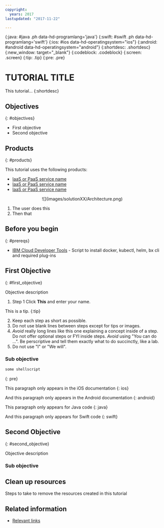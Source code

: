 ```yaml
---
copyright:
  years: 2017
lastupdated: "2017-11-22"

---
```


{:java: #java .ph data-hd-programlang='java'}
{:swift: #swift .ph data-hd-programlang='swift'}
{:ios: #ios data-hd-operatingsystem="ios"}
{:android: #android data-hd-operatingsystem="android"}
{:shortdesc: .shortdesc}
{:new_window: target="_blank"}
{:codeblock: .codeblock}
{:screen: .screen}
{:tip: .tip}
{:pre: .pre}

# TUTORIAL TITLE
This tutorial...
{:shortdesc}

## Objectives
{: #objectives}

* First objective
* Second objective

## Products
{: #products}

This tutorial uses the following products:
* [IaaS or PaaS service name](https://console.ng.bluemix.net/catalog/services/ServiceName)
* [IaaS or PaaS service name](https://console.ng.bluemix.net/catalog/services/ServiceName)
* [IaaS or PaaS service name](https://console.ng.bluemix.net/catalog/services/ServiceName)

<p style="text-align: center;">
![](images/solutionXX/Architecture.png)
</p>

1. The user does this
2. Then that

## Before you begin
{: #prereqs}

* [IBM Cloud Developer Tools](https://github.com/IBM-Cloud/ibm-cloud-developer-tools) - Script to install docker, kubectl, helm, bx cli and required plug-ins


## First Objective
{: #first_objective}

Objective description

1. Step 1 Click **This** and enter your name.

  This is a tip.
  {:tip}

2. Keep each step as short as possible.
3. Do not use blank lines between steps except for tips or images.
4. *Avoid* really long lines like this one explaining a concept inside of a step. Do not offer optional steps or FYI inside steps. *Avoid* using "You can do ...". Be perscriptive and tell them exactly what to do succinctly, like a lab.
5. Do not use "I" or "We will". 

### Sub objective

   ```bash
   some shellscript
   ```
   {: pre}


This paragraph only appears in the iOS documentation
{: ios}

And this paragraph only appears in the Android documentation
{: android}

This paragraph only appears for Java code
{: java}

And this paragraph only appears for Swift code
{: swift}


## Second Objective
{: #second_objective}

Objective description

### Sub objective

## Clean up resources

Steps to take to remove the resources created in this tutorial

## Related information

* [Relevant links](https://blah)
